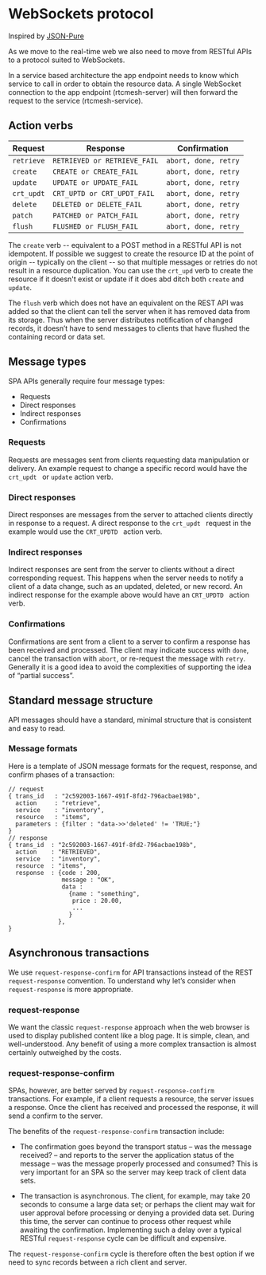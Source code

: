 # WebSockets protocol
Inspired by [JSON-Pure](https://mmikowski.github.io/json-pure/) 

As we move to the real-time web we also need to move from RESTful APIs to a protocol suited to WebSockets.

In a service based architecture the app endpoint needs to know which service to call in order to obtain the resource data. A single WebSocket connection to the app endpoint (rtcmesh-server) will then forward the request to the service (rtcmesh-service).

## Action verbs

| Request    | Response                     | Confirmation         |
| ---------- | ---------------------------- | -------------------- |
| `retrieve` | `RETRIEVED or RETRIEVE_FAIL` | `abort, done, retry` |
| `create `  | `CREATE or CREATE_FAIL`      | `abort, done, retry` |
| `update `  | `UPDATE or UPDATE_FAIL`      | `abort, done, retry` |
| `crt_updt` | `CRT_UPTD or CRT_UPDT_FAIL`  | `abort, done, retry` |
| `delete`   | `DELETED or DELETE_FAIL`     | `abort, done, retry` |
| `patch`    | `PATCHED or PATCH_FAIL`      | `abort, done, retry` |
| `flush`    | `FLUSHED or FLUSH_FAIL`      | `abort, done, retry` |

The `create` verb -- equivalent to a POST method in a RESTful API is not idempotent.  If possible we suggest to create the resource ID at the point of origin -- typically on the client -- so that multiple messages or retries do not result in a resource duplication. You can use the `crt_upd` verb to create the resource if it doesn't exist or update if it does abd ditch both `create` and `update`.

The `flush` verb which does not have an equivalent on the REST API was added so that the client can tell the server when it has removed data from its storage. Thus when the server distributes notification of changed records, it doesn’t have to send messages to clients that have flushed the containing record or data set.

## Message types
SPA APIs generally require four message types:

* Requests
* Direct responses
* Indirect responses
* Confirmations

### Requests
Requests are messages sent from clients requesting data manipulation or delivery. An example request to change a specific record would have the `crt_updt ` or `update` action verb.

### Direct responses
Direct responses are messages from the server to attached clients directly in response to a request. A direct response to the `crt_updt ` request in the example would use the `CRT_UPDTD ` action verb.

### Indirect responses
Indirect responses are sent from the server to clients without a direct corresponding request. This happens when the server needs to notify a client of a data change, such as an updated, deleted, or new record. An indirect response for the example above would have an `CRT_UPDTD ` action verb.

### Confirmations
Confirmations are sent from a client to a server to confirm a response has been received and processed. The client may indicate success with `done`, cancel the transaction with `abort`, or re-request the message with `retry`. Generally it is a good idea to avoid the complexities of supporting the idea of “partial success”.

## Standard message structure
API messages should have a standard, minimal structure that is consistent and easy to read.

### Message formats
Here is a template of JSON message formats for the request, response, and confirm phases of a transaction:

```
// request
{ trans_id   : "2c592003-1667-491f-8fd2-796acbae198b",
  action     : "retrieve",
  service    : "inventory",
  resource   : "items",
  parameters : {filter : "data->>'deleted' != 'TRUE;"}
}
// response
{ trans_id  : "2c592003-1667-491f-8fd2-796acbae198b",
  action    : "RETRIEVED",
  service   : "inventory",
  resource  : "items",
  response  : {code : 200, 
               message : "OK", 
               data :
                 {name : "something", 
                  price : 20.00, 
                  ...
                 }
              },
}
``` 

## Asynchronous transactions
We use `request-response-confirm` for API transactions instead of the REST `request-response` convention. To understand why let’s consider when `request-response` is more appropriate.

### request-response
We want the classic `request-response` approach when the web browser is used to display published content like a blog page. It is simple, clean, and well-understood. Any benefit of using a more complex transaction is almost certainly outweighed by the costs.

### request-response-confirm
SPAs, however, are better served by `request-response-confirm` transactions. For example, if a client requests a resource, the server issues a response. Once the client has received and processed the response, it will send a confirm to the server.

The benefits of the `request-response-confirm` transaction include:

* The confirmation goes beyond the transport status – was the message received? – and reports to the server the application status of the message – was the message properly processed and consumed? This is very important for an SPA so the server may keep track of client data sets.

* The transaction is asynchronous. The client, for example, may take 20 seconds to consume a large data set; or perhaps the client may wait for user approval before processing or denying a provided data set. During this time, the server can continue to process other request while awaiting the confirmation. Implementing such a delay over a typical RESTful `request-response` cycle can be difficult and expensive.

The `request-response-confirm` cycle is therefore often the best option if we need to sync records between a rich client and server.